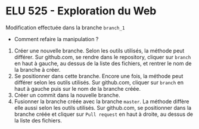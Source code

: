 # ELU 525 - Exploration du Web

Modification effectuée dans la branche `branch_1`

* Comment refaire la manipulation ?

1. Créer une nouvelle branche. Selon les outils utilisés, la méthode peut différer. Sur github.com, se rendre dans le repository, cliquer sur `branch` en haut à gauche, au dessus de la liste des fichiers, et rentrer le nom de la branche à créer.
2. Se positionner dans cette branche. Encore une fois, la méthode peut différer selon les outils utilisés. Sur github.com, cliquer sur `branch` en haut à gauche puis sur le nom de la branche créée.
3. Créer un commit dans la nouvelle branche.
4. Fusionner la branche créée avec la branche `master`. La méthode diffère elle aussi selon les outils utilisés. Sur github.com, se positionner dans la branche créée et cliquer sur `Pull request` en haut à droite, au dessus de la liste des fichiers.